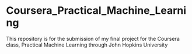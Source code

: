 # Coursera_Practical_Machine_Learning
This repository is for the submission of my final project for the Coursera class, Practical Machine Learning through John Hopkins University
